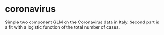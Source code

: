# coronavirus
Simple two component GLM on the Coronavirus data in Italy.
Second part is a fit with a logistic function of the total number of cases. 
